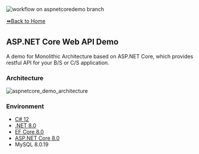 ![workflow on aspnetcoredemo branch](https://github.com/Jocoboy/dotnet-demos/actions/workflows/dotnet.yml/badge.svg?branch=aspnetcoredemo)

[:rewind:Back to Home](https://github.com/Jocoboy/dotnet-demos/tree/master)

## ASP.NET Core Web API Demo

A demo for Monolithic Architecture based on ASP.NET Core, which provides restful API for your B/S or C/S application.

### Architecture

![aspnetcore_demo_architecture](https://Jocoboy.github.io/picx-images-hosting/dotnet-demos/aspnetcore_demo_architecture.1hs62wna7p.webp)

### Environment

- [C# 12](https://learn.microsoft.com/zh-cn/dotnet/csharp/whats-new/csharp-12)
- [.NET 8.0](https://learn.microsoft.com/zh-cn/dotnet/core/whats-new/dotnet-8/overview) 
- [EF Core 8.0](https://learn.microsoft.com/zh-cn/ef/core/what-is-new/ef-core-8.0/whatsnew)
- [ASP.NET Core 8.0](https://learn.microsoft.com/zh-cn/aspnet/core/release-notes/aspnetcore-8.0?view=aspnetcore-8.0)
- MySQL 8.0.19
